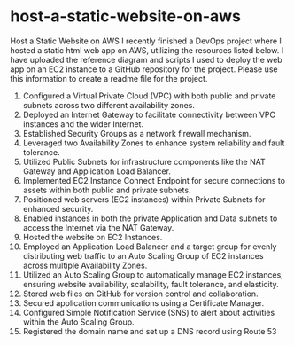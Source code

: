 # host-a-static-website-on-aws

Host a Static Website on AWS
I recently finished a DevOps project where I hosted a static html web app on AWS, utilizing the resources
listed below. I have uploaded the reference diagram and scripts I used to deploy the web app on an EC2
instance to a GitHub repository for the project. Please use this information to create a readme file for
the project.
1. Configured a Virtual Private Cloud (VPC) with both public and private subnets across two
different availability zones.
2. Deployed an Internet Gateway to facilitate connectivity between VPC instances and the wider
Internet.
3. Established Security Groups as a network firewall mechanism.
4. Leveraged two Availability Zones to enhance system reliability and fault tolerance.
5. Utilized Public Subnets for infrastructure components like the NAT Gateway and Application Load
Balancer.
6. Implemented EC2 Instance Connect Endpoint for secure connections to assets within both public
and private subnets.
7. Positioned web servers (EC2 instances) within Private Subnets for enhanced security.
8. Enabled instances in both the private Application and Data subnets to access the Internet via the
NAT Gateway.
9. Hosted the website on EC2 Instances.
10. Employed an Application Load Balancer and a target group for evenly distributing web traffic to
an Auto Scaling Group of EC2 instances across multiple Availability Zones.
11. Utilized an Auto Scaling Group to automatically manage EC2 instances, ensuring website
availability, scalability, fault tolerance, and elasticity.
12. Stored web files on GitHub for version control and collaboration.
13. Secured application communications using a Certificate Manager.
14. Configured Simple Notification Service (SNS) to alert about activities within the Auto Scaling
Group.
15. Registered the domain name and set up a DNS record using Route 53
